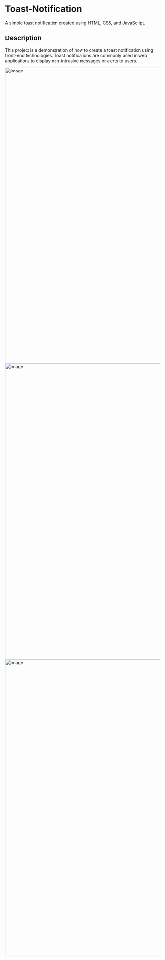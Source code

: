 # Toast-Notification

A simple toast notification created using HTML, CSS, and JavaScript.

## Description
This project is a demonstration of how to create a toast notification using front-end technologies. Toast notifications are commonly used in web applications to display non-intrusive messages or alerts to users.

<img width="960" alt="image" src="https://github.com/sakshigangwani/Toast-Notification/assets/125336651/6924e4a9-24b5-43b6-a01a-32627804b1e2">

<img width="960" alt="image" src="https://github.com/sakshigangwani/Toast-Notification/assets/125336651/a65d4b91-eda8-421f-9ace-ec6b786bed84">

<img width="960" alt="image" src="https://github.com/sakshigangwani/Toast-Notification/assets/125336651/d0a53c89-2795-4a1e-9087-808a613f6eeb">
